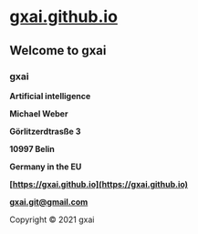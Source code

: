 # **[gxai.github.io](https://gxai.github.io)**
## **Welcome to gxai**
### **gxai**
**Artificial intelligence**

**Michael Weber**

**Görlitzerdtrasße 3**

**10997 Belin**

**Germany in the EU**

**[https://gxai.github.io](https://gxai.github.io)**

**[gxai.git@gmail.com](gxai.git@gmail.com)**

Copyright © 2021 gxai
